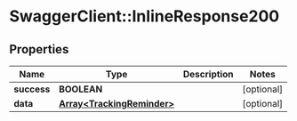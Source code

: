 # SwaggerClient::InlineResponse200

## Properties
Name | Type | Description | Notes
------------ | ------------- | ------------- | -------------
**success** | **BOOLEAN** |  | [optional] 
**data** | [**Array&lt;TrackingReminder&gt;**](TrackingReminder.md) |  | [optional] 


